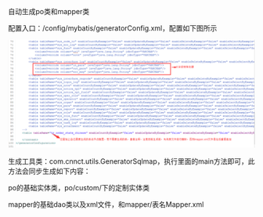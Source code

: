 自动生成po类和mapper类

配置入口：/config/mybatis/generatorConfig.xml，配置如下图所示

![](/assets/generator.png)

生成工具类：com.cnnct.utils.GeneratorSqlmap，执行里面的main方法即可，此方法会同步生成如下内容：

po的基础实体类，po/custom/下的定制实体类

mapper的基础dao类以及xml文件，和mapper/表名Mapper.xml

